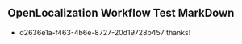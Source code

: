 ## OpenLocalization Workflow Test MarkDown
* d2636e1a-f463-4b6e-8727-20d19728b457 thanks!

<!--HONumber=Jul16_HO3-->


